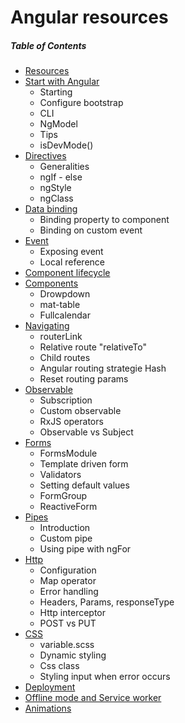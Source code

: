 # Angular resources

##### Table of Contents  
* [Resources](https://github.com/gsoulie/ionic2-resources/blob/master/ionic-resources.md)    
* [Start with Angular](https://github.com/gsoulie/angular-resources/blob/master/angular-starting.md)    
  * Starting        
  * Configure bootstrap    
  * CLI    
  * NgModel    
  * Tips      
  * isDevMode()    
* [Directives](https://github.com/gsoulie/angular-resources/blob/master/angular-directive.md)     
  * Generalities    
  * ngIf - else    
  * ngStyle     
  * ngClass     
* [Data binding](https://github.com/gsoulie/angular-resources/blob/master/angular-data-binding.md)        
  * Binding property to component    
  * Binding on custom event    
* [Event](https://github.com/gsoulie/angular-resources/blob/master/angular-event.md)        
  * Exposing event      
  * Local reference     
* [Component lifecycle](https://github.com/gsoulie/angular-resources/blob/master/angular-component-lifecycle.md)        
* [Components](https://github.com/gsoulie/angular-resources/blob/master/angular-component.md)        
  * Drowpdown      
  * mat-table     
  * Fullcalendar      
* [Navigating](https://github.com/gsoulie/angular-resources/blob/master/angular-navigation.md)        
  * routerLink    
  * Relative route "relativeTo"      
  * Child routes     
  * Angular routing strategie Hash    
  * Reset routing params    
* [Observable](https://github.com/gsoulie/angular-resources/blob/master/angular-observable.md)        
  * Subscription     
  * Custom observable    
  * RxJS operators    
  * Observable vs Subject    
* [Forms](https://github.com/gsoulie/angular-resources/blob/master/angular-forms.md)        
  * FormsModule    
  * Template driven form    
  * Validators    
  * Setting default values    
  * FormGroup    
  * ReactiveForm    
* [Pipes](https://github.com/gsoulie/angular-resources/blob/master/angular-pipe.md)        
  * Introduction    
  * Custom pipe    
  * Using pipe with ngFor    
* [Http](https://github.com/gsoulie/angular-resources/blob/master/angular-http.md)        
  * Configuration     
  * Map operator    
  * Error handling    
  * Headers, Params, responseType    
  * Http interceptor    
  * POST vs PUT     
* [CSS](https://github.com/gsoulie/angular-resources/blob/master/angular-css.md)   
  * variable.scss      
  * Dynamic styling    
  * Css class    
  * Styling input when error occurs    
* [Deployment](https://github.com/gsoulie/angular-resources/blob/master/angular-deployment.md)        
* [Offline mode and Service worker](https://github.com/gsoulie/angular-resources/blob/master/angular-offline.md)       
* [Animations](https://github.com/gsoulie/angular-resources/blob/master/angular-animation.md)        

